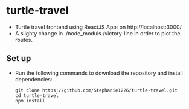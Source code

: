 # turtle-travel
* Turtle travel frontend using ReactJS App: on http://localhost:3000/
* A slighty change in ./node_moduls./victory-line in order to plot the routes.

## Set up
- Run the following commands to download the repository and install dependencies:

    ```
    git clone https://github.com/Stephanie1226/turtle-travel.git
    cd turtle-travel
    npm install
    ```
 
